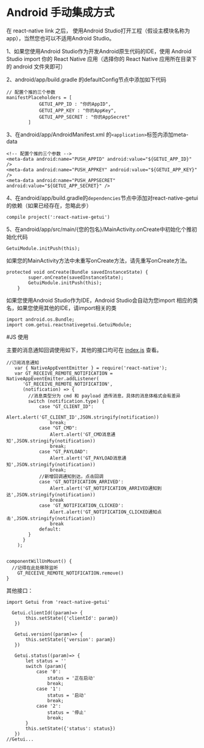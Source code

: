 # Android 手动集成方式

在 react-native link 之后， 使用Android Studio打开工程（假设主模块名称为app），当然您也可以不适用Android Studio。

1、如果您使用Android Studio作为开发Android原生代码的IDE，使用 Android Studio import 你的 React Native 应用（选择你的 React Native 应用所在目录下的 android 文件夹即可）

2、android/app/build.gradle 的defaultConfig节点中添加如下代码

````
// 配置个推的三个参数
manifestPlaceholders = [
            GETUI_APP_ID : "你的AppID",
            GETUI_APP_KEY : "你的AppKey",
            GETUI_APP_SECRET : "你的AppSecret"
        ]

````

3、在android/app/AndroidManifest.xml 的`<application>`标签内添加meta-data

````
<!-- 配置个推的三个参数 -->
<meta-data android:name="PUSH_APPID" android:value="${GETUI_APP_ID}" />
<meta-data android:name="PUSH_APPKEY" android:value="${GETUI_APP_KEY}" />
<meta-data android:name="PUSH_APPSECRET" android:value="${GETUI_APP_SECRET}" />

````

4、在android/app/build.gradle的`dependencies`节点中添加对react-native-getui的依赖（如果已经存在，忽略此步）

````
compile project(':react-native-getui')

````

5、在android/app/src/main/{您的包名}/MainActivity.onCreate中初始化个推初始化代码

````
GetuiModule.initPush(this);

````
如果您的MainActivity方法中未重写onCreate方法，请先重写onCreate方法。

````
protected void onCreate(Bundle savedInstanceState) {
        super.onCreate(savedInstanceState);
        GetuiModule.initPush(this);
    }
````
如果您使用Android Studio作为IDE，Android Studio会自动为您import 相应的类名，如果您使用其他的IDE，请import相关的类

````
import android.os.Bundle;
import com.getui.reactnativegetui.GetuiModule;
````

#JS 使用

主要的消息通知回调使用如下，其他的接口均可在 [index.js](https://github.com/GetuiLaboratory/react-native-getui/blob/master/index.js) 查看。

````
//订阅消息通知
   var { NativeAppEventEmitter } = require('react-native');
   var GT_RECEIVE_REMOTE_NOTIFICATION = NativeAppEventEmitter.addListener(
      'GT_RECEIVE_REMOTE_NOTIFICATION',
      (notification) => {
        //消息类型分为 cmd 和 payload 透传消息，具体的消息体格式会有差异
        switch (notification.type) {
            case "GT_CLIENT_ID":
                Alert.alert('GT_CLIENT_ID',JSON.stringify(notification))
                break;
            case "GT_CMD":
                Alert.alert('GT_CMD消息通知',JSON.stringify(notification))
                break;
            case "GT_PAYLOAD":
                Alert.alert('GT_PAYLOAD消息通知',JSON.stringify(notification))
                break;
            //新增回调通知到达，点击回调
            case 'GT_NOTIFICATION_ARRIVED':
                Alert.alert('GT_NOTIFICATION_ARRIVED通知到达',JSON.stringify(notification))
                break
            case 'GT_NOTIFICATION_CLICKED':
                Alert.alert('GT_NOTIFICATION_CLICKED通知点击',JSON.stringify(notification))
                break
            default:
        }
      }
    );


````

````
componentWillUnMount() {
  //记得在此处移除监听
    GT_RECEIVE_REMOTE_NOTIFICATION.remove()
}

````

其他接口：

````
import Getui from 'react-native-getui'

  Getui.clientId((param)=> {
       this.setState({'clientId': param})
   })

   Getui.version((param)=> {
       this.setState({'version': param})
   })

   Getui.status((param)=> {
       let status = ''
       switch (param){
           case '0':
               status = '正在启动'
               break;
           case '1':
               status = '启动'
               break;
           case '2':
               status = '停止'
               break;
       }
       this.setState({'status': status})
   })
//Getui...

````
